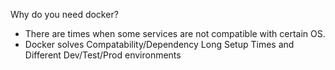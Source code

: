 Why do you need docker?

- There are times when some services are not compatible with certain OS.
- Docker solves Compatability/Dependency Long Setup Times and Different Dev/Test/Prod environments
